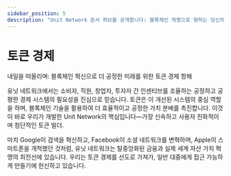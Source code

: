 ```yaml
---
sidebar_position: 5
description: "Unit Network 문서 허브를 공개합니다: 블록체인 혁명으로 향하는 당신의 문을 열다."
---
```


# 토큰 경제

내일을 떠올리며: 블록체인 혁신으로 더 공정한 미래를 위한 토큰 경제 항해

유닛 네트워크에서는 소비자, 직원, 창업자, 투자자 간 인센티브를 조율하는 공정하고 공평한 경제 시스템의 필요성을 진심으로 믿습니다. 토큰은 이 개선된 시스템의 중심 역할을 하며, 블록체인 기술을 활용하여 더 효율적이고 공정한 가치 분배를 촉진합니다. 이것이 바로 우리가 개발한 Unit Network의 핵심입니다—가장 신속하고 사용자 친화적이며 첨단적인 토큰 빌더.

마치 Google이 검색을 혁신하고, Facebook이 소셜 네트워크를 변혁하며, Apple이 스마트폰을 개척했던 것처럼, 유닛 네트워크는 탈중앙화된 금융과 실제 세계 자산 가치 혁명의 최전선에 있습니다. 우리는 토큰 경제를 선도로 가져가, 일반 대중에게 접근 가능하게 만들기에 헌신하고 있습니다.
